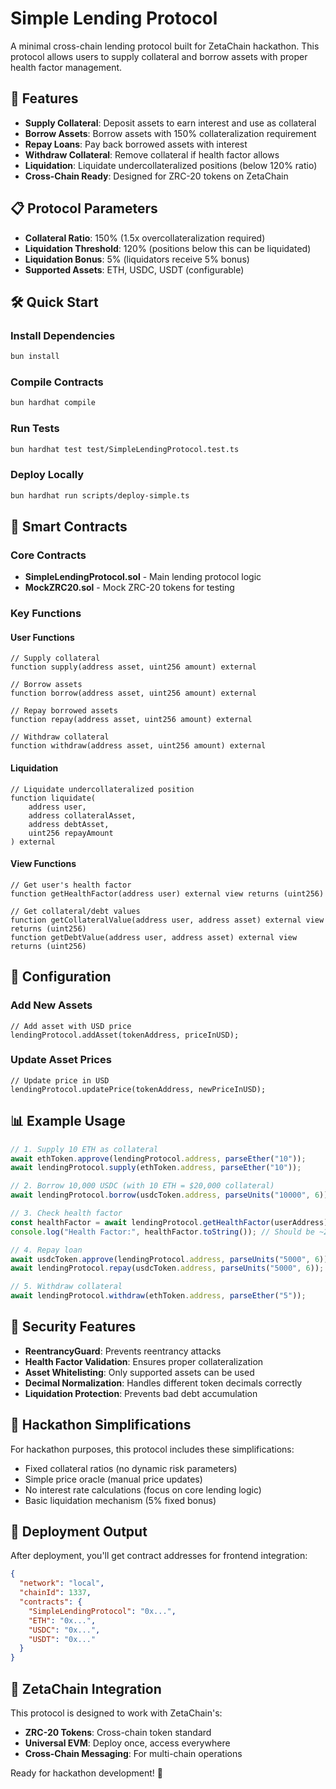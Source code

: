 # Simple Lending Protocol

A minimal cross-chain lending protocol built for ZetaChain hackathon. This protocol allows users to supply collateral and borrow assets with proper health factor management.

## 🚀 Features

- **Supply Collateral**: Deposit assets to earn interest and use as collateral
- **Borrow Assets**: Borrow assets with 150% collateralization requirement
- **Repay Loans**: Pay back borrowed assets with interest
- **Withdraw Collateral**: Remove collateral if health factor allows
- **Liquidation**: Liquidate undercollateralized positions (below 120% ratio)
- **Cross-Chain Ready**: Designed for ZRC-20 tokens on ZetaChain

## 📋 Protocol Parameters

- **Collateral Ratio**: 150% (1.5x overcollateralization required)
- **Liquidation Threshold**: 120% (positions below this can be liquidated)
- **Liquidation Bonus**: 5% (liquidators receive 5% bonus)
- **Supported Assets**: ETH, USDC, USDT (configurable)

## 🛠️ Quick Start

### Install Dependencies
```bash
bun install
```

### Compile Contracts
```bash
bun hardhat compile
```

### Run Tests
```bash
bun hardhat test test/SimpleLendingProtocol.test.ts
```

### Deploy Locally
```bash
bun hardhat run scripts/deploy-simple.ts
```

## 📄 Smart Contracts

### Core Contracts
- **SimpleLendingProtocol.sol** - Main lending protocol logic
- **MockZRC20.sol** - Mock ZRC-20 tokens for testing

### Key Functions

#### User Functions
```solidity
// Supply collateral
function supply(address asset, uint256 amount) external

// Borrow assets
function borrow(address asset, uint256 amount) external

// Repay borrowed assets
function repay(address asset, uint256 amount) external

// Withdraw collateral
function withdraw(address asset, uint256 amount) external
```

#### Liquidation
```solidity
// Liquidate undercollateralized position
function liquidate(
    address user,
    address collateralAsset,
    address debtAsset,
    uint256 repayAmount
) external
```

#### View Functions
```solidity
// Get user's health factor
function getHealthFactor(address user) external view returns (uint256)

// Get collateral/debt values
function getCollateralValue(address user, address asset) external view returns (uint256)
function getDebtValue(address user, address asset) external view returns (uint256)
```

## 🔧 Configuration

### Add New Assets
```solidity
// Add asset with USD price
lendingProtocol.addAsset(tokenAddress, priceInUSD);
```

### Update Asset Prices
```solidity
// Update price in USD
lendingProtocol.updatePrice(tokenAddress, newPriceInUSD);
```

## 📊 Example Usage

```typescript
// 1. Supply 10 ETH as collateral
await ethToken.approve(lendingProtocol.address, parseEther("10"));
await lendingProtocol.supply(ethToken.address, parseEther("10"));

// 2. Borrow 10,000 USDC (with 10 ETH = $20,000 collateral)
await lendingProtocol.borrow(usdcToken.address, parseUnits("10000", 6));

// 3. Check health factor
const healthFactor = await lendingProtocol.getHealthFactor(userAddress);
console.log("Health Factor:", healthFactor.toString()); // Should be ~200%

// 4. Repay loan
await usdcToken.approve(lendingProtocol.address, parseUnits("5000", 6));
await lendingProtocol.repay(usdcToken.address, parseUnits("5000", 6));

// 5. Withdraw collateral
await lendingProtocol.withdraw(ethToken.address, parseEther("5"));
```

## 🚨 Security Features

- **ReentrancyGuard**: Prevents reentrancy attacks
- **Health Factor Validation**: Ensures proper collateralization
- **Asset Whitelisting**: Only supported assets can be used
- **Decimal Normalization**: Handles different token decimals correctly
- **Liquidation Protection**: Prevents bad debt accumulation

## 🎯 Hackathon Simplifications

For hackathon purposes, this protocol includes these simplifications:
- Fixed collateral ratios (no dynamic risk parameters)
- Simple price oracle (manual price updates)
- No interest rate calculations (focus on core lending logic)
- Basic liquidation mechanism (5% fixed bonus)

## 📝 Deployment Output

After deployment, you'll get contract addresses for frontend integration:
```json
{
  "network": "local",
  "chainId": 1337,
  "contracts": {
    "SimpleLendingProtocol": "0x...",
    "ETH": "0x...",
    "USDC": "0x...",
    "USDT": "0x..."
  }
}
```

## 🔗 ZetaChain Integration

This protocol is designed to work with ZetaChain's:
- **ZRC-20 Tokens**: Cross-chain token standard
- **Universal EVM**: Deploy once, access everywhere
- **Cross-Chain Messaging**: For multi-chain operations

Ready for hackathon development! 🎉